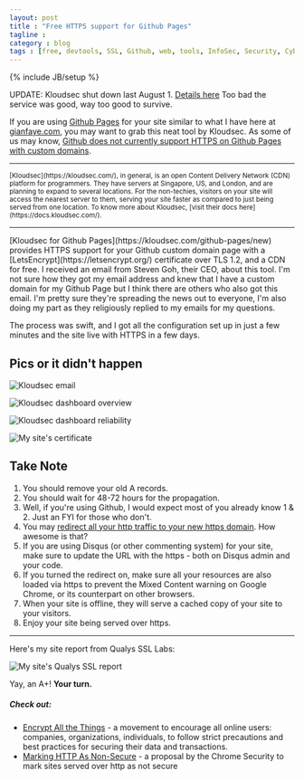 ```yaml
---
layout: post
title : "Free HTTPS support for Github Pages"
tagline : 
category : blog
tags : [free, devtools, SSL, Github, web, tools, InfoSec, Security, Cybersecurity]
---
```

{% include JB/setup %}

UPDATE: Kloudsec shut down last August 1. [Details here](https://www.reddit.com/r/webdev/comments/4s3kmf/got_an_email_saying_that_kloudsec_will_be/) Too bad the service was good, way too good to survive.

If you are using [Github Pages](https://pages.github.com/) for your site similar to what I have here at [gianfaye.com](/colophon), you may want to grab this neat tool by Kloudsec. As some of us may know, [Github does not currently support HTTPS on Github Pages with custom domains](https://gist.github.com/coolaj86/e07d42f5961c68fc1fc8). 
<hr>
<small>[Kloudsec](https://kloudsec.com/), in general, is an open Content Delivery Network (CDN) platform for programmers. They have servers at Singapore, US, and London, and are planning to expand to several locations. For the non-techies, visitors on your site will access the nearest server to them, serving your site faster as compared to just being served from one location. To know more about Kloudsec, [visit their docs here](https://docs.kloudsec.com/).</small>
<hr>
[Kloudsec for Github Pages](https://kloudsec.com/github-pages/new) provides HTTPS support for your Github custom domain page with a [LetsEncrypt](https://letsencrypt.org/) certificate over TLS 1.2, and a CDN for free. I received an email from Steven Goh, their CEO, about this tool. I'm not sure how they got my email address and knew that I have a custom domain for my Github Page but I think there are others who also got this email. I'm pretty sure they're spreading the news out to everyone, I'm also doing my part as they religiously replied to my emails for my questions.

The process was swift, and I got all the configuration set up in just a few minutes and the site live with HTTPS in a few days. 

## Pics or it didn't happen

![Kloudsec email](https://i.imgur.com/QLeV8rO.png)

![Kloudsec dashboard overview](https://i.imgur.com/9y0miic.png)

![Kloudsec dashboard reliability](https://i.imgur.com/4mEmwOm.png)

![My site's certificate](https://i.imgur.com/eg2hw6f.png)

## Take Note

1. You should remove your old A records.
2. You should wait for 48-72 hours for the propagation.
3. Well, if you're using Github, I would expect most of you already know 1 & 2. Just an FYI for those who don't.
4. You may [redirect all your http traffic to your new https domain](https://docs.kloudsec.com/v1/discuss/56e90d37dae96a0e00de0a5d). How awesome is that?
5. If you are using Disqus (or other commenting system) for your site, make sure to update the URL with the https - both on Disqus admin and your code.
6. If you turned the redirect on, make sure all your resources are also loaded via https to prevent the Mixed Content warning on Google Chrome, or its counterpart on other browsers. 
7. When your site is offline, they will serve a cached copy of your site to your visitors.
8. Enjoy your site being served over https.

<hr>
Here's my site report from Qualys SSL Labs:

![My site's Qualys SSL report](https://i.imgur.com/aYgppeW.png)

Yay, an A+! **Your turn.**

##### Check out:

* [Encrypt All the Things](https://encryptallthethings.net/) - a movement to encourage all online users: companies, organizations, individuals, to follow strict precautions and best practices for securing their data and transactions.
* [Marking HTTP As Non-Secure](https://www.chromium.org/Home/chromium-security/marking-http-as-non-secure) - a proposal by the Chrome Security to mark sites served over http as not secure

